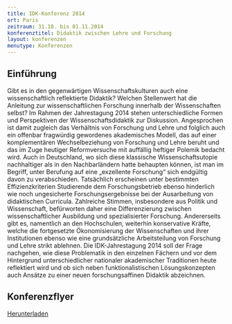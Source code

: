```yaml
---
title: IDK-Konferenz 2014
ort: Paris
zeitraum: 31.10. bis 01.11.2014
konferenztitel: Didaktik zwischen Lehre und Forschung
layout: konferenzen
menutype: Konferenzen
---
```


## Einführung
Gibt es in den gegenwärtigen Wissenschaftskulturen auch eine wissenschaftlich reflektierte
Didaktik? Welchen Stellenwert hat die Anleitung zur wissenschaftlichen Forschung
innerhalb der Wissenschaften selbst? Im Rahmen der Jahrestagung 2014 stehen
unterschiedliche Formen und Perspektiven der Wissenschaftsdidaktik zur Diskussion.
Angesprochen ist damit zugleich das Verhältnis von Forschung und Lehre und folglich
auch ein offenbar fragwürdig gewordenes akademisches Modell, das auf einer
komplementären Wechselbeziehung von Forschung und Lehre beruht und das im Zuge
heutiger Reformversuche mit auffällig heftiger Polemik bedacht wird. Auch in
Deutschland, wo sich diese klassische Wissenschaftsutopie nachhaltiger als in den
Nachbarländern hatte behaupten können, ist man im Begriff, unter Berufung auf eine
„exzellente Forschung“ sich endgültig davon zu verabschieden. Tatsächlich erscheinen
unter bestimmten Effizienzkriterien Studierende dem Forschungsbetrieb ebenso hinderlich
wie noch ungesicherte Forschungsergebnisse bei der Ausarbeitung von didaktischen
Curricula. Zahlreiche Stimmen, insbesondere aus Politik und Wissenschaft, befürworten
daher eine Differenzierung zwischen wissenschaftlicher Ausbildung und spezialisierter
Forschung. Andererseits gibt es, namentlich an den Hochschulen, weiterhin konservative
Kräfte, welche die fortgesetzte Ökonomisierung der Wissenschaften und ihrer
Institutionen ebenso wie eine grundsätzliche Arbeitsteilung von Forschung und Lehre
strikt ablehnen. Die IDK-Jahrestagung 2014 soll der Frage nachgehen, wie diese
Problematik in den einzelnen Fächern und vor dem Hintergrund unterschiedlicher
nationaler akademischer Traditionen heute reflektiert wird und ob sich neben
funktionalistischen Lösungskonzepten auch Ansätze zu einer neuen forschungsaffinen
Didaktik abzeichnen.

## Konferenzflyer

[Herunterladen](/downloads/idk2014konferenz.pdf)
